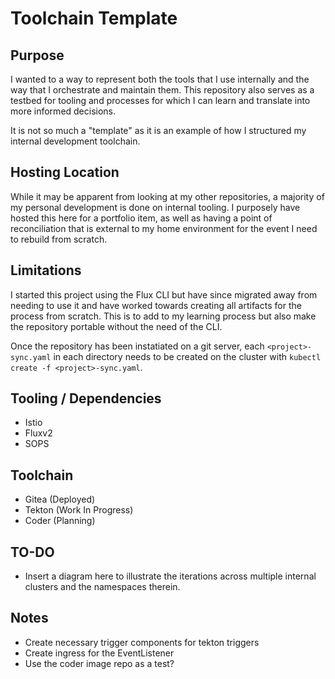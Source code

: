 # Toolchain Template

## Purpose
I wanted to a way to represent both the tools that I use internally and the way that I orchestrate and maintain them.
This repository also serves as a testbed for tooling and processes for which I can learn and translate into more informed decisions.

It is not so much a "template" as it is an example of how I structured my internal development toolchain.

## Hosting Location
While it may be apparent from looking at my other repositories, a majority of my personal development is done on internal tooling. I purposely have hosted this here for a portfolio item, as well as having a point of reconciliation that is external to my home environment for the event I need to rebuild from scratch.

## Limitations
I started this project using the Flux CLI but have since migrated away from needing to use it and have worked towards creating all artifacts for the process from scratch. This is to add to my learning process but also make the repository portable without the need of the CLI.

Once the repository has been instatiated on a git server, each `<project>-sync.yaml` in each directory needs to be created on the cluster with `kubectl create -f <project>-sync.yaml`.

## Tooling / Dependencies
- Istio
- Fluxv2
- SOPS

## Toolchain
- Gitea (Deployed)
- Tekton (Work In Progress)
- Coder (Planning)

## TO-DO
- Insert a diagram here to illustrate the iterations across multiple internal clusters and the namespaces therein. 

## Notes
- Create necessary trigger components for tekton triggers
- Create ingress for the EventListener
- Use the coder image repo as a test?